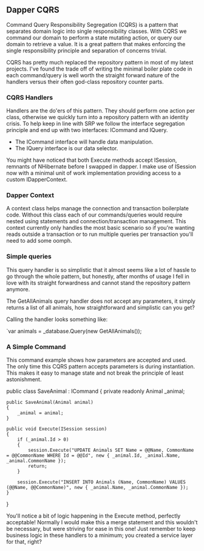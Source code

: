 ## Dapper CQRS ##

Command Query Responsibility Segregation (CQRS) is a pattern that separates domain logic 
into single responsibility classes. With CQRS we command our domain to perform a state 
mutating action, or query our domain to retrieve a value. It is a great pattern that 
makes enforcing the single responsibility principle and separation of concerns trivial.

CQRS has pretty much replaced the repository pattern in most of my latest projects. 
I've found the trade off of writing the minimal boiler plate code in each command/query 
is well worth the straight forward nature of the handlers versus their often god-class 
repository counter parts.

### CQRS Handlers ###

Handlers are the do'ers of this pattern. They should perform one action per class, 
otherwise we quickly turn into a repository pattern with an identity crisis. To help 
keep in line with SRP we follow the interface segregation principle and end up with 
two interfaces: ICommand and IQuery.

 - The ICommand interface will handle data manipulation.
 - The IQuery<T> interface is our data selector.

You might have noticed that both Execute methods accept ISession, remnants of NHibernate 
before I swapped in dapper. I make use of ISession now with a minimal unit of work 
implementation providing access to a custom IDapperContext.

### Dapper Context ###

A context class helps manage the connection and transaction boilerplate code. 
Without this class each of our commands/queries would require nested using statements 
and connection/transaction management. This context currently only handles the most 
basic scenario so if you're wanting reads outside a transaction or to run multiple 
queries per transaction you'll need to add some oomph.

### Simple queries ###

This query handler is so simplistic that it almost seems like a lot of hassle to go 
through the whole pattern, but honestly, after months of usage I fell in love with 
its straight forwardness and cannot stand the repository pattern anymore.

The GetAllAnimals query handler does not accept any parameters, it simply returns 
a list of all animals, how straightforward and simplistic can you get?

Calling the handler looks something like:

`var animals = _database.Query(new GetAllAnimals());


### A Simple Command ###

This command example shows how parameters are accepted and used. The only time this 
CQRS pattern accepts parameters is during instantiation. This makes it easy to manage 
state and not break the principle of least astonishment.

public class SaveAnimal : ICommand
{
    private readonly Animal _animal;

    public SaveAnimal(Animal animal)
    {
        _animal = animal;
    }

    public void Execute(ISession session)
    {
        if (_animal.Id > 0)
        {
            session.Execute("UPDATE Animals SET Name = @@Name, CommonName = @@CommonName WHERE Id = @@Id", new { _animal.Id, _animal.Name, _animal.CommonName });
            return;
        }
                
        session.Execute("INSERT INTO Animals (Name, CommonName) VALUES (@@Name, @@CommonName)", new { _animal.Name, _animal.CommonName });
    }
}

You'll notice a bit of logic happening in the Execute method, perfectly acceptable! 
Normally I would make this a merge statement and this wouldn't be necessary, but 
were striving for ease in this one! Just remember to keep business logic in these 
handlers to a minimum; you created a service layer for that, right?



